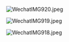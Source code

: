 ![WechatIMG920.jpeg](https://upload-images.jianshu.io/upload_images/20091399-3c2ab8ccefcf38b9.jpeg?imageMogr2/auto-orient/strip%7CimageView2/2/w/1240)

![WechatIMG919.jpeg](https://upload-images.jianshu.io/upload_images/20091399-3bbf4a7e5ce4144f.jpeg?imageMogr2/auto-orient/strip%7CimageView2/2/w/1240)

![WechatIMG918.jpeg](https://upload-images.jianshu.io/upload_images/20091399-a0881797dbfefb41.jpeg?imageMogr2/auto-orient/strip%7CimageView2/2/w/1240)
